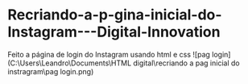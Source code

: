 # Recriando-a-p-gina-inicial-do-Instagram---Digital-Innovation
Feito a página de login do Instagram usando html e css
![pag login](C:\Users\Leandro\Documents\HTML digital\recriando a pag inicial do instragram\pag login.png)
